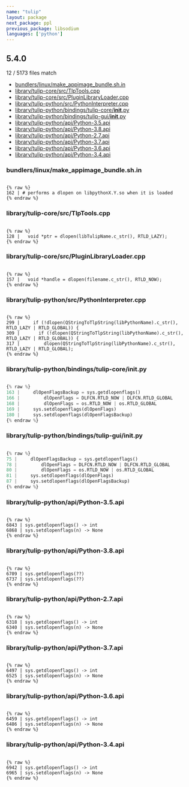 ```yaml
---
name: "tulip"
layout: package
next_package: ppl
previous_package: libsodium
languages: ['python']
---
```

## 5.4.0
12 / 5173 files match

 - [bundlers/linux/make_appimage_bundle.sh.in](#bundlerslinuxmake_appimage_bundleshin)
 - [library/tulip-core/src/TlpTools.cpp](#librarytulip-coresrctlptoolscpp)
 - [library/tulip-core/src/PluginLibraryLoader.cpp](#librarytulip-coresrcpluginlibraryloadercpp)
 - [library/tulip-python/src/PythonInterpreter.cpp](#librarytulip-pythonsrcpythoninterpretercpp)
 - [library/tulip-python/bindings/tulip-core/__init__.py](#librarytulip-pythonbindingstulip-core__init__py)
 - [library/tulip-python/bindings/tulip-gui/__init__.py](#librarytulip-pythonbindingstulip-gui__init__py)
 - [library/tulip-python/api/Python-3.5.api](#librarytulip-pythonapipython-35api)
 - [library/tulip-python/api/Python-3.8.api](#librarytulip-pythonapipython-38api)
 - [library/tulip-python/api/Python-2.7.api](#librarytulip-pythonapipython-27api)
 - [library/tulip-python/api/Python-3.7.api](#librarytulip-pythonapipython-37api)
 - [library/tulip-python/api/Python-3.6.api](#librarytulip-pythonapipython-36api)
 - [library/tulip-python/api/Python-3.4.api](#librarytulip-pythonapipython-34api)

### bundlers/linux/make_appimage_bundle.sh.in

```

{% raw %}
162 | # performs a dlopen on libpythonX.Y.so when it is loaded
{% endraw %}

```
### library/tulip-core/src/TlpTools.cpp

```

{% raw %}
128 |   void *ptr = dlopen(libTulipName.c_str(), RTLD_LAZY);
{% endraw %}

```
### library/tulip-core/src/PluginLibraryLoader.cpp

```

{% raw %}
157 |   void *handle = dlopen(filename.c_str(), RTLD_NOW);
{% endraw %}

```
### library/tulip-python/src/PythonInterpreter.cpp

```

{% raw %}
299 |     if (!dlopen(QStringToTlpString(libPythonName).c_str(), RTLD_LAZY | RTLD_GLOBAL)) {
309 |       if (!dlopen(QStringToTlpString(libPythonName).c_str(), RTLD_LAZY | RTLD_GLOBAL)) {
317 |         dlopen(QStringToTlpString(libPythonName).c_str(), RTLD_LAZY | RTLD_GLOBAL);
{% endraw %}

```
### library/tulip-python/bindings/tulip-core/__init__.py

```python

{% raw %}
163 |     dlOpenFlagsBackup = sys.getdlopenflags()
166 |         dlOpenFlags = DLFCN.RTLD_NOW | DLFCN.RTLD_GLOBAL
168 |         dlOpenFlags = os.RTLD_NOW | os.RTLD_GLOBAL
169 |     sys.setdlopenflags(dlOpenFlags)
180 |     sys.setdlopenflags(dlOpenFlagsBackup)
{% endraw %}

```
### library/tulip-python/bindings/tulip-gui/__init__.py

```python

{% raw %}
75 |     dlOpenFlagsBackup = sys.getdlopenflags()
78 |         dlOpenFlags = DLFCN.RTLD_NOW | DLFCN.RTLD_GLOBAL
80 |         dlOpenFlags = os.RTLD_NOW | os.RTLD_GLOBAL
81 |     sys.setdlopenflags(dlOpenFlags)
87 |     sys.setdlopenflags(dlOpenFlagsBackup)
{% endraw %}

```
### library/tulip-python/api/Python-3.5.api

```

{% raw %}
6843 | sys.getdlopenflags() -> int
6868 | sys.setdlopenflags(n) -> None
{% endraw %}

```
### library/tulip-python/api/Python-3.8.api

```

{% raw %}
6709 | sys.getdlopenflags(??)
6737 | sys.setdlopenflags(??)
{% endraw %}

```
### library/tulip-python/api/Python-2.7.api

```

{% raw %}
6318 | sys.getdlopenflags() -> int
6340 | sys.setdlopenflags(n) -> None
{% endraw %}

```
### library/tulip-python/api/Python-3.7.api

```

{% raw %}
6497 | sys.getdlopenflags() -> int
6525 | sys.setdlopenflags(n) -> None
{% endraw %}

```
### library/tulip-python/api/Python-3.6.api

```

{% raw %}
6459 | sys.getdlopenflags() -> int
6486 | sys.setdlopenflags(n) -> None
{% endraw %}

```
### library/tulip-python/api/Python-3.4.api

```

{% raw %}
6942 | sys.getdlopenflags() -> int
6965 | sys.setdlopenflags(n) -> None
{% endraw %}

```